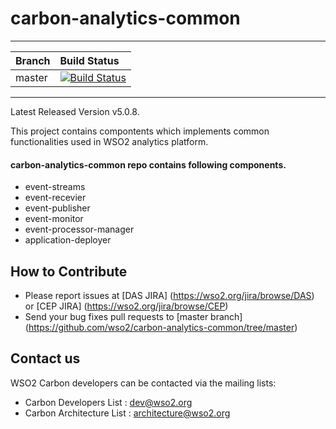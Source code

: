 # carbon-analytics-common
---

|  Branch | Build Status |
| :------------ |:-------------
| master      | [![Build Status](https://wso2.org/jenkins/job/carbon-analytics-common/badge/icon)](https://wso2.org/jenkins/job/carbon-analytics-common) |


---

Latest Released Version v5.0.8.

This project contains compontents which implements common functionalities used in WSO2 analytics platform.

#### carbon-analytics-common repo contains following components.

* event-streams      
* event-recevier
* event-publisher  
* event-monitor
* event-processor-manager
* application-deployer

## How to Contribute
* Please report issues at [DAS JIRA] (https://wso2.org/jira/browse/DAS) or [CEP JIRA] (https://wso2.org/jira/browse/CEP)
* Send your bug fixes pull requests to [master branch] (https://github.com/wso2/carbon-analytics-common/tree/master) 

## Contact us
WSO2 Carbon developers can be contacted via the mailing lists:

* Carbon Developers List : dev@wso2.org
* Carbon Architecture List : architecture@wso2.org
